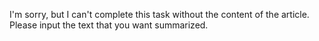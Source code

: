 I'm sorry, but I can't complete this task without the content of the article. Please input the text that you want summarized.